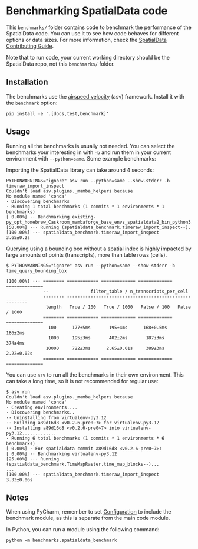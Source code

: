 # Benchmarking SpatialData code

This `benchmarks/` folder contains code to benchmark the performance of the SpatialData code. You can use it to see how code behaves for different options or data sizes. For more information, check the [SpatialData Contributing Guide](https://spatialdata.scverse.org/en/stable/contributing.html).

Note that to run code, your current working directory should be the SpatialData repo, not this `benchmarks/` folder.

## Installation

The benchmarks use the [airspeed velocity](https://asv.readthedocs.io/en/stable/) (asv) framework. Install it with the `benchmark` option:

```
pip install -e '.[docs,test,benchmark]'
```

## Usage

Running all the benchmarks is usually not needed. You can select the benchmarks your interesting in with `-b` and run them in your current environment with `--python=same`. Some example benchmarks:

Importing the SpatialData library can take around 4 seconds:

```
PYTHONWARNINGS="ignore" asv run --python=same --show-stderr -b timeraw_import_inspect
Couldn't load asv.plugins._mamba_helpers because
No module named 'conda'
· Discovering benchmarks
· Running 1 total benchmarks (1 commits * 1 environments * 1 benchmarks)
[ 0.00%] ·· Benchmarking existing-py_opt_homebrew_Caskroom_mambaforge_base_envs_spatialdata2_bin_python3.12
[50.00%] ··· Running (spatialdata_benchmark.timeraw_import_inspect--).
[100.00%] ··· spatialdata_benchmark.timeraw_import_inspect                                                                            3.65±0.2s
```

Querying using a bounding box without a spatial index is highly impacted by large amounts of points (transcripts), more than table rows (cells).

```
$ PYTHONWARNINGS="ignore" asv run --python=same --show-stderr -b time_query_bounding_box

[100.00%] ··· ======== ============ ============= ============= ==============
              --                filter_table / n_transcripts_per_cell
              -------- -------------------------------------------------------
               length   True / 100   True / 1000   False / 100   False / 1000
              ======== ============ ============= ============= ==============
                100      177±5ms       195±4ms      168±0.5ms      186±2ms
                1000     195±3ms       402±2ms       187±3ms       374±4ms
               10000     722±3ms      2.65±0.01s     389±3ms      2.22±0.02s
              ======== ============ ============= ============= ==============
```

You can use `asv` to run all the benchmarks in their own environment. This can take a long time, so it is not recommended for regular use:

```
$ asv run
Couldn't load asv.plugins._mamba_helpers because
No module named 'conda'
· Creating environments....
· Discovering benchmarks..
·· Uninstalling from virtualenv-py3.12
·· Building a89d16d8 <v0.2.6-pre0~7> for virtualenv-py3.12
·· Installing a89d16d8 <v0.2.6-pre0~7> into virtualenv-py3.12.............
· Running 6 total benchmarks (1 commits * 1 environments * 6 benchmarks)
[ 0.00%] · For spatialdata commit a89d16d8 <v0.2.6-pre0~7>:
[ 0.00%] ·· Benchmarking virtualenv-py3.12
[25.00%] ··· Running (spatialdata_benchmark.TimeMapRaster.time_map_blocks--)...
...
[100.00%] ··· spatialdata_benchmark.timeraw_import_inspect                                                                                                                                    3.33±0.06s
```

## Notes

When using PyCharm, remember to set [Configuration](https://www.jetbrains.com/help/pycharm/run-debug-configuration.html) to include the benchmark module, as this is separate from the main code module.

In Python, you can run a module using the following command:

```
python -m benchmarks.spatialdata_benchmark
```
